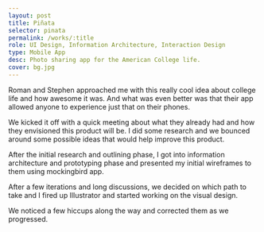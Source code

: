 ```yaml
---
layout: post
title: Piñata
selector: pinata
permalink: /works/:title
role: UI Design, Information Architecture, Interaction Design
type: Mobile App
desc: Photo sharing app for the American College life.
cover: bg.jpg
---
```


Roman and Stephen approached me with this really cool idea about college life and how awesome it was. And what was even better was that their app allowed anyone to experience just that on their phones.

We kicked it off with a quick meeting about what they already had and how they envisioned this product will be. I did some research and we bounced around some possible ideas that would help improve this product. 

After the initial research and outlining phase, I got into information architecture and prototyping phase and presented my initial wireframes to them using mockingbird app.

After a few iterations and long discussions, we decided on which path to take and I fired up Illustrator and started working on the visual design.

We noticed a few hiccups along the way and corrected them as we progressed.